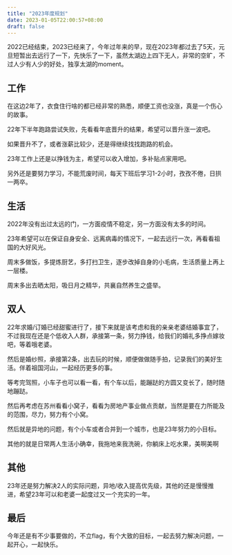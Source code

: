 ```yaml
---
title: "2023年度规划"
date: 2023-01-05T22:00:57+08:00
draft: false
---
```


2022已经结束，2023已经来了，今年过年来的早，现在2023年都过去了5天，元旦短暂出去远行了一下，先快乐了一下，虽然太湖边上四下无人，非常的空旷，不过人少有人少的好处，独享太湖的moment。

## 工作

在这边2年了，衣食住行啥的都已经非常的熟悉，顺便工资也没涨，真是一个伤心的故事。

22年下半年跑路尝试失败，先看看年底晋升的结果，希望可以晋升涨一波吧。

如果晋升不了，或者涨薪比较少，还是得继续找找跑路的机会。

23年工作上还是以挣钱为主，希望可以收入增加，多补贴点家用吧。

另外还是要努力学习，不能荒废时间，每天下班后学习1-2小时，孜孜不倦，日拱一两卒。

## 生活

2022年没有出过太远的门，一方面疫情不稳定，另一方面没有太多的时间。

23年希望可以在保证自身安全、远离病毒的情况下，一起去远行一次，再看看祖国的大好风光。

周末多做饭，多提炼厨艺，多打扫卫生，逐步改掉自身的小毛病，生活质量上再上一层楼。

周末多出去晒太阳，吸日月之精华，共襄自然养生之盛举。

## 双人

22年求婚/订婚已经甜蜜进行了，接下来就是该考虑和我的亲亲老婆结婚事宜了，不过我现在还是个低收入人群，承接第一条，努力挣钱，给我们的婚礼多挣点嫁妆吧，等着哦老婆。

然后是婚纱照，承接第2条，出去玩的时候，顺便做做随手拍，记录我们的美好生活。伴着祖国河山，一起经历更多的事。

等考完驾照，小车子也可以看一看，有个车以后，能蹦跶的方圆又变长了，随时随地蹦跶。

然后再考虑在苏州看看小窝子，看看为房地产事业做点贡献，当然是要在力所能及的范围，尽力，努力有个小窝。

然后就是异地的问题，有个小车或者合并到一个城市，也是23年努力的小目标。

其他的就是日常两人生活小确幸，我拖地来我洗碗，你躺床上吃水果，美啊美啊

## 其他

23年还是努力解决2人的实际问题，异地/收入提高优先级，其他的还是慢慢推进，希望23年可以和老婆一起度过又一个充实的一年。

## 最后

今年还是有不少事要做的，不立flag，有个大致的目标，一起去努力解决问题，一起开心，一起快乐。